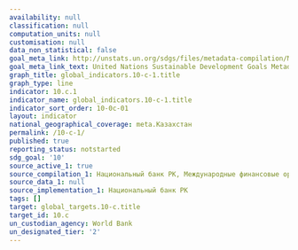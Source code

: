```yaml
---
availability: null
classification: null
computation_units: null
customisation: null
data_non_statistical: false
goal_meta_link: http://unstats.un.org/sdgs/files/metadata-compilation/Metadata-Goal-10.pdf
goal_meta_link_text: United Nations Sustainable Development Goals Metadata (pdf 564kB)
graph_title: global_indicators.10-c-1.title
graph_type: line
indicator: 10.c.1
indicator_name: global_indicators.10-c-1.title
indicator_sort_order: 10-0c-01
layout: indicator
national_geographical_coverage: meta.Казахстан
permalink: /10-c-1/
published: true
reporting_status: notstarted
sdg_goal: '10'
source_active_1: true
source_compilation_1: Национальный банк РК, Международные финансовые организации
source_data_1: null
source_implementation_1: Национальный банк РК
tags: []
target: global_targets.10-c.title
target_id: 10.c
un_custodian_agency: World Bank
un_designated_tier: '2'
---
```


